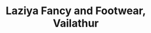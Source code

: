 ---
title: "Laziya Fancy and Footwear, Vailathur"
url: /vailathur/laziya-fancy-and-footwear-vailathur/
shop: shop
---